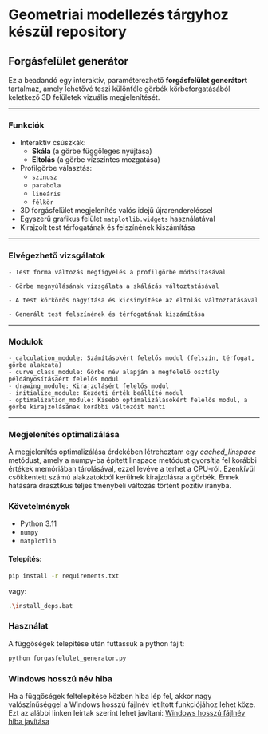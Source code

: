 # Geometriai modellezés tárgyhoz készül repository
## Forgásfelület generátor

Ez a beadandó egy interaktív, paraméterezhető **forgásfelület generátort** tartalmaz, amely lehetővé teszi különféle görbék körbeforgatásából keletkező 3D felületek vizuális megjelenítését.


---

### Funkciók

- Interaktív csúszkák:
  - **Skála** (a görbe függőleges nyújtása)
  - **Eltolás** (a görbe vízszintes mozgatása)
- Profilgörbe választás:
  - `szinusz`
  - `parabola`
  - `lineáris`
  - `félkör`
- 3D forgásfelület megjelenítés valós idejű újrarendereléssel
- Egyszerű grafikus felület `matplotlib.widgets` használatával
- Kirajzolt test térfogatának és felszínének kiszámítása

---


### Elvégezhető vizsgálatok

    - Test forma változás megfigyelés a profilgörbe módosításával

    - Görbe megnyúlásának vizsgálata a skálázás változtatásával

    - A test körkörös nagyítása és kicsinyítése az eltolás változtatásával

    - Generált test felszínének és térfogatának kiszámítása

---

### Modulok

    - calculation_module: Számításokért felelős modul (felszín, térfogat, görbe alakzata)
    - curve_class_module: Görbe név alapján a megfelelő osztály példányosításáért felelős modul
    - drawing_module: Kirajzolásért felelős modul
    - initialize_module: Kezdeti érték beállító modul
    - optimalization_module: Kisebb optimalizálásokért felelős modul, a görbe kirajzolásának korábbi változóit menti

---

### Megjelenítés optimalizálása
A megjelenítés optimalizálása érdekében létrehoztam egy <i>cached_linspace</i> metódust, amely a numpy-ba épített linspace metódust gyorsítja fel korábbi értékek memóriában tárolásával, ezzel levéve a terhet a CPU-ról. 
Ezenkívül csökkentett számú alakzatokból kerülnek kirajzolásra a görbék. Ennek hatására drasztikus teljesítménybeli változás történt pozitív irányba.

### Követelmények

- Python 3.11
- `numpy`
- `matplotlib`

#### Telepítés:

```bash
pip install -r requirements.txt
```
vagy:
```bash
.\install_deps.bat
```

### Használat
A függőségek telepítése után futtassuk a python fájlt:
```bash
python forgasfelulet_generator.py
```

### Windows hosszú név hiba
Ha a függőségek feltelepítése közben hiba lép fel, akkor nagy valószínűséggel a Windows hosszú fájlnév letiltott funkciójához lehet köze. Ezt az alábbi linken leírtak szerint lehet javítani:
[Windows hosszú fájlnév hiba javítása](https://learn.microsoft.com/en-us/windows/win32/fileio/maximum-file-path-limitation?tabs=powershell#enable-long-paths-in-windows-10-version-1607-and-later)


